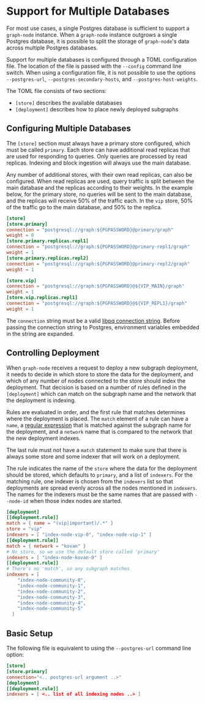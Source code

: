 # Support for Multiple Databases

For most use cases, a single Postgres database is sufficient to support a
`graph-node` instance. When a `graph-node` instance outgrows a single
Postgres database, it is possible to split the storage of `graph-node`'s
data across multiple Postgres databases.

Support for multiple databases is configured through a TOML configuration
file. The location of the file is passed with the `--config` command line
switch. When using a configuration file, it is not possible to use the
options `--postgres-url`, `--postgres-secondary-hosts`, and
`--postgres-host-weights`.

The TOML file consists of two sections:
* `[store]` describes the available databases
* `[deployment]` describes how to place newly deployed subgraphs

## Configuring Multiple Databases

The `[store]` section must always have a primary store configured, which
must be called `primary`. Each store can have additional read replicas that
are used for responding to queries. Only queries are processed by read
replicas. Indexing and block ingestion will always use the main database.

Any number of additional stores, with their own read replicas, can also be
configured. When read replicas are used, query traffic is split between the
main database and the replicas according to their weights. In the example
below, for the primary store, no queries will be sent to the main database,
and the replicas will receive 50% of the traffic each. In the `vip` store,
50% of the traffic go to the main database, and 50% to the replica.

```toml
[store]
[store.primary]
connection = "postgresql://graph:${PGPASSWORD}@primary/graph"
weight = 0
[store.primary.replicas.repl1]
connection = "postgresql://graph:${PGPASSWORD}@primary-repl1/graph"
weight = 1
[store.primary.replicas.repl2]
connection = "postgresql://graph:${PGPASSWORD}@primary-repl2/graph"
weight = 1

[store.vip]
connection = "postgresql://graph:${PGPASSWORD}@${VIP_MAIN}/graph"
weight = 1
[store.vip.replicas.repl1]
connection = "postgresql://graph:${PGPASSWORD}@${VIP_REPL1}/graph"
weight = 1
```

The `connection` string must be a valid [libpq connection
string](https://www.postgresql.org/docs/current/libpq-connect.html#LIBPQ-CONNSTRING). Before
passing the connection string to Postgres, environment variables embedded
in the string are expanded.

## Controlling Deployment

When `graph-node` receives a request to deploy a new subgraph deployment,
it needs to decide in which store to store the data for the deployment, and
which of any number of nodes connected to the store should index the
deployment. That decision is based on a number of rules defined in the
`[deployment]` which can match on the subgraph name and the network that
the deployment is indexing.

Rules are evaluated in order, and the first rule that matches determines
where the deployment is placed. The `match` element of a rule can have a
`name`, a [regular expression](https://docs.rs/regex/1.4.2/regex/#syntax)
that is matched against the subgraph name for the deployment, and a
`network` name that is compared to the network that the new deployment
indexes.

The last rule must not have a `match` statement to make sure that there is
always some store and some indexer that will work on a deployment.

The rule indicates the name of the `store` where the data for the
deployment should be stored, which defaults to `primary`, and a list of
`indexers`. For the matching rule, one indexer is chosen from the
`indexers` list so that deployments are spread evenly across all the nodes
mentioned in `indexers`. The names for the indexers must be the same names
that are passed with `--node-id` when those index nodes are started.

```toml
[deployment]
[[deployment.rule]]
match = { name = "(vip|important)/.*" }
store = "vip"
indexers = [ "index-node-vip-0", "index-node-vip-1" ]
[[deployment.rule]]
match = { network = "kovan" }
# No store, so we use the default store called 'primary'
indexers = [ "index-node-kovan-0" ]
[[deployment.rule]]
# There's no 'match', so any subgraph matches
indexers = [
    "index-node-community-0",
    "index-node-community-1",
    "index-node-community-2",
    "index-node-community-3",
    "index-node-community-4",
    "index-node-community-5"
  ]

```

## Basic Setup

The following file is equivalent to using the `--postgres-url` command line
option:
```toml
[store]
[store.primary]
connection="<.. postgres-url argument ..>"
[deployment]
[[deployment.rule]]
indexers = [ <.. list of all indexing nodes ..> ]
```

